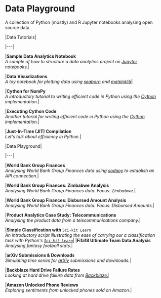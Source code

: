 # Data Playground

A collection of Python (mostly) and R Jupyter notebooks analysing open source data.

|Data Tutorials|

|---|

|**Sample Data Analytics Notebook**<br>_A sample of how to structure a data analytics project on [Jupyter](https://jupyter.org) notebooks._|

|**Data Visualizations**<br>_A toy notebook for plotting data using [seaborn](https://seaborn.pydata.org/) and [matplotlib](https://matplotlib.org)_|

|**Cython for NumPy**<br>_A introductory tutorial to writing efficient code in Python using the [Cython](https://github.com/python/cpython) implementation._|

|**Executing Cython Code**<br>_Another tutorial for writing efficient code in Python using the [Cython](https://github.com/python/cpython) implementation._|

|**Just-In-Time (JIT) Compilation**<br>_Let's talk about efficiency in Python._|

|Data Playground|

|---|

|**World Bank Group Finances**<br>_Analysing World Bank Group Finances data using [sodapy](https://github.com/xmunoz/sodapy) to establish an API connection._|

|**World Bank Group Finances: Zimbabwe Analysis**<br>_Analysing World Bank Group Finances data. Focus: Zimbabwe._|

|**World Bank Group Finances: Disbursed Amount Analysis**<br>_Analysing World Bank Group Finances data. Focus: Disbursed Amounts._|

|**Product Analytics Case Study: Telecommunications**<br>_Analysing the product data from a telecommunications company._|

|**Simple Classification with** `Sci-kit Learn`<br>_An introductory script illustrating the ease of carrying our a classification task with Python's [`Sci-kit Learn`](https://scikit-learn.org)_|
|**Fifa18 Ultimate Team Data Analysis**<br>_Analysing fantasy football stats._|

|**arXiv Submissions & Downloads**<br>_Simulating time series for [arXiv](https://arxiv.org) submissions and downloads._|

|**Backblaze Hard Drive Failure Rates**<br>_Looking at hard drive failure data from [Backblaze.](https://blackblaze.com)_|

|**Amazon Unlocked Phone Reviews**<br>_Exploring sentiments from unlocked phones sold on Amazon._|
